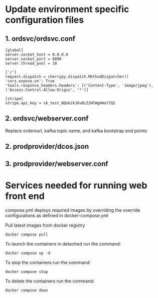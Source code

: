 # Update environment specific configuration files

## 1. ordsvc/ordsvc.conf
```
[global]
server.socket_host = 0.0.0.0
server.socket_port = 8090
server.thread_pool = 10

['/']
request.dispatch = cherrypy.dispatch.MethodDispatcher()
'cors.expose.on': True
'tools.response_headers.headers': [('Content-Type', 'image/jpeg'), ('Access-Control-Allow-Origin', '*')]

[stripe]
stripe.api_key = sk_test_BQokikJOvBiI2HlWgH4olfQ2
```

## 2. ordsvc/webserver.conf

Replace ordersurl, kafka topic name, and kafka bootstrap end points

## 2. prodprovider/dcos.json

## 3. prodprovider/webserver.conf

# Services needed for running web front end  

compose.yml deploys required images by overriding the override configurations as defined in docker-compose.yml  

Pull latest images from docker registry  
```
docker compose pull  
```
To launch the containers in detached run the command:    
```
docker compose up -d  
```
To stop the containers run the command:  
```
docker compose stop  
```

To delete the containers run the command:  
```
docker compose down  
```

